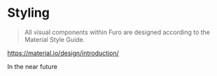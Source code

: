 # Styling

> All visual components within Furo are designed according to the Material Style Guide.

https://material.io/design/introduction/

In the near future
